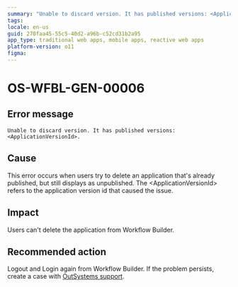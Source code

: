 ```yaml
---
summary: "Unable to discard version. It has published versions: <ApplicationVersionId>."
tags:
locale: en-us
guid: 270faa45-55c5-40d2-a96b-c52cd31b2a95
app_type: traditional web apps, mobile apps, reactive web apps
platform-version: o11
figma:
---
```


# OS-WFBL-GEN-00006

## Error message

`Unable to discard version. It has published versions: <ApplicationVersionId>.`

## Cause

This error occurs when users try to delete an application that's already published, but still displays as unpublished.
The &lt;ApplicationVersionId&gt; refers to the application version id that caused the issue.

## Impact

Users can't delete the application from Workflow Builder.

## Recommended action

Logout and Login again from Workflow Builder. If the problem persists, create a case with [OutSystems support](https://success.outsystems.com/Support).
